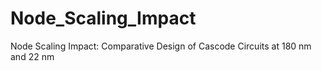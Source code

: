 # Node_Scaling_Impact
Node Scaling Impact: Comparative Design of Cascode Circuits at 180 nm and 22 nm
